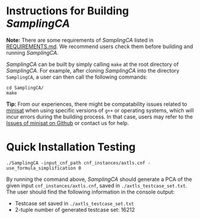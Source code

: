 # Instructions for Building *SamplingCA*

**Note:** There are some requirements of *SamplingCA* listed in [REQUIREMENTS.md](REQUIREMENTS.md). We recommend users check them before building and running *SamplingCA*. 

*SamplingCA* can be built by simply calling `make` at the root directory of *SamplingCA*. For example, after cloning *SamplingCA* into the directory `SamplingCA`, a user can then call the following commands: 

```
cd SamplingCA/
make
```

**Tip:** From our experiences, there might be compatability issues related to [minisat](https://github.com/niklasso/minisat) when using specific versions of `g++` or operating systems, which will incur errors during the building process. In that case, users may refer to the [Issues of minisat on Github](https://github.com/niklasso/minisat/issues) or contact us for help. 

# Quick Installation Testing

```
./SamplingCA -input_cnf_path cnf_instances/axtls.cnf -use_formula_simplification 0
```

By running the command above, *SamplingCA* should generate a PCA of the given input `cnf_instances/axtls.cnf`, saved in `./axtls_testcase_set.txt`. The user should find the following information in the console output: 
- Testcase set saved in `./axtls_testcase_set.txt`
- 2-tuple number of generated testcase set: 16212
